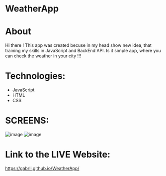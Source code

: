 # WeatherApp
# About 
Hi there ! This app was created becuse in my head show new idea, that training my skills in JavaScript and BackEnd API.
Is it simple app, where you can check the weather in your city !!!

# Technologies:
- JavaScript
- HTML
- CSS

# SCREENS: 
![image](https://github.com/Gabrli/WeatherApp/assets/110058841/212b1ee9-c7f4-422c-abc1-aa322fa290b2)
![image](https://github.com/Gabrli/WeatherApp/assets/110058841/ebc76c36-8f2b-46dc-8ef7-37f01f25c61c)

# Link to the LIVE Website:
https://gabrli.github.io/WeatherApp/


